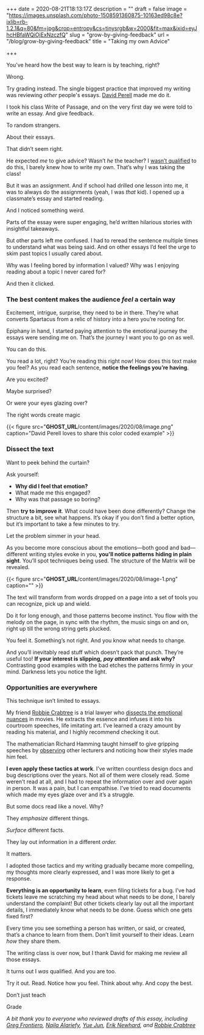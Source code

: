 +++
date = 2020-08-21T18:13:17Z
description = ""
draft = false
image = "https://images.unsplash.com/photo-1508591360875-10163ed98c8e?ixlib=rb-1.2.1&q=80&fm=jpg&crop=entropy&cs=tinysrgb&w=2000&fit=max&ixid=eyJhcHBfaWQiOjExNzczfQ"
slug = "grow-by-giving-feedback"
url = "/blog/grow-by-giving-feedback"
title = "Taking my own Advice"

+++


You’ve heard how the best way to learn is by teaching, right?

Wrong.

Try grading instead. The single biggest practice that improved my writing was reviewing _other_ people's essays. [David Perell](https://www.perell.com/) made me do it.

I took his class Write of Passage, and on the very first day we were told to write an essay. And give feedback.

To random strangers.

About their essays.

That didn’t seem right.

He expected _me_ to give advice? Wasn’t _he_ the teacher? I [wasn’t qualified](__GHOST_URL__/blog/the-impostors-advantage/) to do this, I barely knew how to write my own. That’s why I was taking the class!

But it was an assignment. And if school had drilled one lesson into me, it was to always do the assignments (yeah, I was _that_ kid). I opened up a classmate’s essay and started reading.

And I noticed something weird.

Parts of the essay were super engaging, he’d written hilarious stories with insightful takeaways.

But other parts left me confused. I had to reread the sentence multiple times to understand what was being said. And on other essays I’d feel the urge to skim past topics I usually cared about.

Why was I feeling bored by information I valued? Why was I enjoying reading about a topic I never cared for?

And then it clicked.

### The best content makes the audience _feel_ a certain way

Excitement, intrigue, surprise, they need to be in there. They’re what converts Spartacus from a relic of history into a hero you’re rooting for.

Epiphany in hand, I started paying attention to the emotional journey the essays were sending me on. That’s the journey I want you to go on as well.

You can do this.

You read a lot, right? You’re reading this right now! How does this text make you feel? As you read each sentence, **notice the feelings you’re having**.

Are you excited?

Maybe surprised?

Or were your eyes glazing over?

The right words create magic

{{< figure src="__GHOST_URL__/content/images/2020/08/image.png" caption="David Perell loves to share this color coded example" >}}

### Dissect the text

Want to peek behind the curtain?

Ask yourself:

* ******Why did I feel that emotion?******
* What made me this engaged?
* Why was that passage so boring?

Then **try to improve it**. What could have been done differently? Change the structure a bit, see what happens. It’s okay if you don’t find a better option, but it’s important to take a few minutes to try.

Let the problem simmer in your head.

As you become more conscious about the emotions—both good and bad—different writing styles evoke in you, **you'll notice patterns**  **hiding in plain sight**. You’ll spot techniques being used. The structure of the Matrix will be revealed.

{{< figure src="__GHOST_URL__/content/images/2020/08/image-1.png" caption="" >}}

The text will transform from words dropped on a page into a set of tools you can recognize, pick up and wield.

Do it for long enough, and those patterns become instinct. You flow with the melody on the page, in sync with the rhythm, the music sings on and on, right up till the wrong string gets plucked.

You feel it. Something’s not right. And you know what needs to change.

And you’ll inevitably read stuff which doesn’t pack that punch. They’re useful too! **If your interest is slipping,** _**pay attention**_ **and ask why?** Contrasting good examples with the bad etches the patterns firmly in your mind. Darkness lets you notice the light.

### Opportunities are everywhere

This technique isn’t limited to essays.

My friend [Robbie Crabtree](https://twitter.com/RobbieCrab) is a trial lawyer who [dissects the emotional nuances](https://www.robbiecrab.com/blog/dont-you-get-nervous-when-speaking-in-trial) in movies. He extracts the essence and infuses it into his courtroom speeches, life imitating art. I’ve learned a crazy amount by reading his material, and I highly recommend checking it out.

The mathematician Richard Hamming taught himself to give gripping speeches by [observing](https://twitter.com/ZainRzv/status/1294325915279745024) other lecturers and noticing how their styles made him feel.

**I even apply these tactics at work**. I’ve written countless design docs and bug descriptions over the years. Not all of them were closely read. Some weren’t read at all, and I had to repeat the information over and over again in person. It was a pain, but I can empathise. I’ve tried to read documents which made my eyes glaze over and it’s a struggle.

But some docs read like a novel. Why?

They _emphasize_ different things.

_Surface_ different facts.

They lay out information in a different _order._

It matters.

I adopted those tactics and my writing gradually became more compelling, my thoughts more clearly expressed, and I was more likely to get a response.

**Everything is an opportunity to learn**, even filing tickets for a bug. I’ve had tickets leave me scratching my head about what needs to be done, I barely understand the complaint! But other tickets clearly lay out all the important details, I immediately know what needs to be done. Guess which one gets fixed first?

Every time you see something a person has written, or said, or created, that’s a chance to learn from them. Don’t limit yourself to their ideas. Learn _how_ they share them.

The writing class is over now, but I thank David for making me review all those essays.

It turns out I _was_ qualified. And you are too.

Try it out. Read. Notice how you feel. Think about why. And copy the best.

Don’t just teach

Grade

_A bit thank you to everyone who reviewed drafts of this essay, including [Greg Frontiero](https://gregfrontiero.com/), [Najla Alariefy](https://Najla.cc), [Yue Jun](https://www.yuejun.io/), [Erik Newhard](https://eriknewhard.com/), and [Robbie Crabtree](https://www.robbiecrab.com/)_

